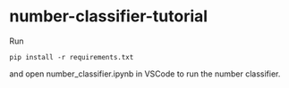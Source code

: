 # number-classifier-tutorial

Run
```
pip install -r requirements.txt
```
and open number_classifier.ipynb in VSCode to run the number classifier.
